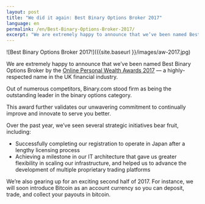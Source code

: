 ```yaml
---
layout: post
title: "We did it again: Best Binary Options Broker 2017"
language: en
permalink: /en/Best-Binary-Options-Broker-2017/
excerpt: "We are extremely happy to announce that we’ve been named Best Binary Options Broker by the Online Personal Wealth Awards 2017..."
---
```

<div class="cta-lg">
![Best Binary Options Broker 2017!]({{site.baseurl }}/images/aw-2017.jpg)
</div>

We are extremely happy to announce that we’ve been named Best Binary Options Broker by the <a href="https://goo.gl/IKimTN">Online Personal Wealth Awards 2017</a> –– a highly-respected name in the UK financial industry.
 
Out of numerous competitors, Binary.com stood firm as being the outstanding leader in the binary options category.
 
This award further validates our unwavering commitment to continually improve and innovate to serve you better.
 
Over the past year, we’ve seen several strategic initiatives bear fruit, including:

<ul class="bullet">
<li>Successfully completing our registration to operate in Japan after a lengthy licensing process</li>
<li>Achieving a milestone in our IT architecture that gave us greater flexibility in scaling our infrastructure, and helped us to advance the development of multiple proprietary trading platforms</li>
</ul>

We’re also gearing up for an exciting second half of 2017. For instance, we will soon introduce Bitcoin as an account currency so you can deposit, trade, and collect your payouts in bitcoin. 